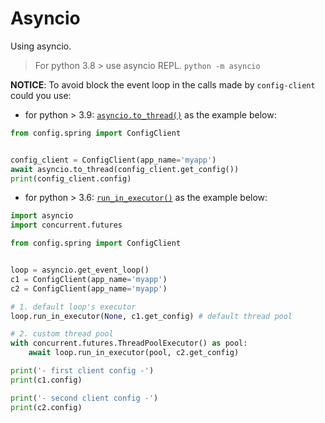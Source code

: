 # Asyncio

Using asyncio.

> For python 3.8 > use asyncio REPL. `python -m asyncio`

**NOTICE**: To avoid block the event loop in the calls made by `config-client` could you use:

- for python > 3.9: [`asyncio.to_thread()`](https://docs.python.org/3/library/asyncio-task.html#asyncio.to_thread) as the example below:

````python
from config.spring import ConfigClient


config_client = ConfigClient(app_name='myapp')
await asyncio.to_thread(config_client.get_config())
print(config_client.config)
````

- for python > 3.6: [`run_in_executor()`](https://docs.python.org/3.8/library/asyncio-eventloop.html#asyncio.loop.run_in_executor) as the example below:

```python
import asyncio
import concurrent.futures

from config.spring import ConfigClient


loop = asyncio.get_event_loop()
c1 = ConfigClient(app_name='myapp')
c2 = ConfigClient(app_name='myapp')

# 1. default loop's executor
loop.run_in_executor(None, c1.get_config) # default thread pool

# 2. custom thread pool
with concurrent.futures.ThreadPoolExecutor() as pool:
    await loop.run_in_executor(pool, c2.get_config)

print('- first client config -')
print(c1.config)

print('- second client config -')
print(c2.config)
```
